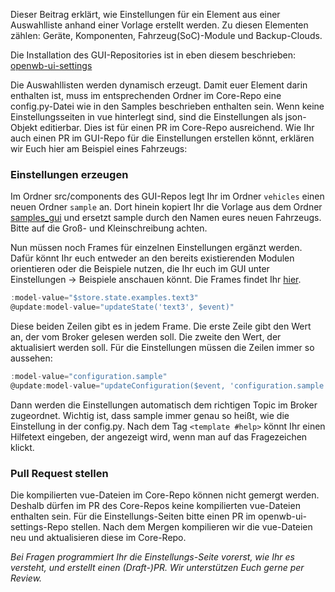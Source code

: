 Dieser Beitrag erklärt, wie Einstellungen für ein Element aus einer Auswahlliste anhand einer Vorlage erstellt werden. Zu diesen Elementen zählen: Geräte, Komponenten, Fahrzeug(SoC)-Module und Backup-Clouds.

Die Installation des GUI-Repositories ist in eben diesem beschrieben: [openwb-ui-settings](https://github.com/openWB/openwb-ui-settings)

Die Auswahllisten werden dynamisch erzeugt. Damit euer Element darin enthalten ist, muss im entsprechenden Ordner im Core-Repo eine config.py-Datei wie in den Samples beschrieben enthalten sein. Wenn keine Einstellungsseiten in vue hinterlegt sind, sind die Einstellungen als json-Objekt editierbar. Dies ist für einen PR im Core-Repo ausreichend. Wie Ihr auch einen PR im GUI-Repo für die Einstellungen erstellen könnt, erklären wir Euch hier am Beispiel eines Fahrzeugs:

### Einstellungen erzeugen

Im Ordner src/components des GUI-Repos legt Ihr im Ordner `vehicles` einen neuen Ordner `sample` an. Dort hinein kopiert Ihr die Vorlage aus dem Ordner [samples_gui](https://github.com/openWB/core/tree/master/docs/samples/samples_gui) und ersetzt sample durch den Namen eures neuen Fahrzeugs. Bitte auf die Groß- und Kleinschreibung achten.

Nun müssen noch Frames für einzelnen Einstellungen ergänzt werden. Dafür könnt Ihr euch entweder an den bereits existierenden Modulen orientieren oder die Beispiele nutzen, die Ihr euch im GUI unter Einstellungen -> Beispiele anschauen könnt. Die Frames findet Ihr [hier](https://github.com/openWB/openwb-ui-settings/blob/main/src/views/TestingStore.vue).

```javascript
:model-value="$store.state.examples.text3"
@update:model-value="updateState('text3', $event)"
```

Diese beiden Zeilen gibt es in jedem Frame. Die erste Zeile gibt den Wert an, der vom Broker gelesen werden soll. Die zweite den Wert, der aktualisiert werden soll.
Für die Einstellungen müssen die Zeilen immer so aussehen:

```javascript
:model-value="configuration.sample"
@update:model-value="updateConfiguration($event, 'configuration.sample')
```

Dann werden die Einstellungen automatisch dem richtigen Topic im Broker zugeordnet. Wichtig ist, dass sample immer genau so heißt, wie die Einstellung in der config.py. Nach dem Tag `<template #help>` könnt Ihr einen Hilfetext eingeben, der angezeigt wird, wenn man auf das Fragezeichen klickt.

### Pull Request stellen

Die kompilierten vue-Dateien im Core-Repo können nicht gemergt werden. Deshalb dürfen im PR des Core-Repos keine kompilierten vue-Dateien enthalten sein. Für die Einstellungs-Seiten bitte einen PR im openwb-ui-settings-Repo stellen. Nach dem Mergen kompilieren wir die vue-Dateien neu und aktualisieren diese im Core-Repo.

_Bei Fragen programmiert Ihr die Einstellungs-Seite vorerst, wie Ihr es versteht, und erstellt einen (Draft-)PR. Wir unterstützen Euch gerne per Review._

